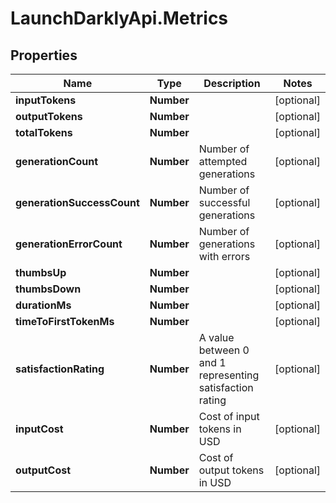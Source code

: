 # LaunchDarklyApi.Metrics

## Properties

Name | Type | Description | Notes
------------ | ------------- | ------------- | -------------
**inputTokens** | **Number** |  | [optional] 
**outputTokens** | **Number** |  | [optional] 
**totalTokens** | **Number** |  | [optional] 
**generationCount** | **Number** | Number of attempted generations | [optional] 
**generationSuccessCount** | **Number** | Number of successful generations | [optional] 
**generationErrorCount** | **Number** | Number of generations with errors | [optional] 
**thumbsUp** | **Number** |  | [optional] 
**thumbsDown** | **Number** |  | [optional] 
**durationMs** | **Number** |  | [optional] 
**timeToFirstTokenMs** | **Number** |  | [optional] 
**satisfactionRating** | **Number** | A value between 0 and 1 representing satisfaction rating | [optional] 
**inputCost** | **Number** | Cost of input tokens in USD | [optional] 
**outputCost** | **Number** | Cost of output tokens in USD | [optional] 



